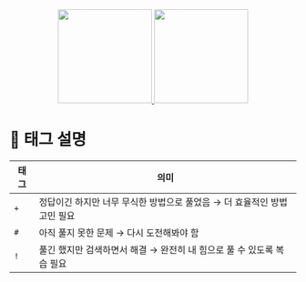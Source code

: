 <div align="center">
    <a href="https://solved.ac/profile/gguip7554">
        <img src="https://mazassumnida.wtf/api/generate_badge?boj=gguip7554" height="165"/>
        <img src="http://mazandi.herokuapp.com/api?handle=gguip7554&theme=dark" height="165"/>
    </a>
</div>

# 📌 태그 설명  

| 태그 | 의미 |  
|------|-------------------------------|  
| `+` | 정답이긴 하지만 너무 무식한 방법으로 풀었음 → 더 효율적인 방법 고민 필요 |  
| `#` | 아직 풀지 못한 문제 → 다시 도전해봐야 함 |  
| `!` | 풀긴 했지만 검색하면서 해결 → 완전히 내 힘으로 풀 수 있도록 복습 필요 |  
